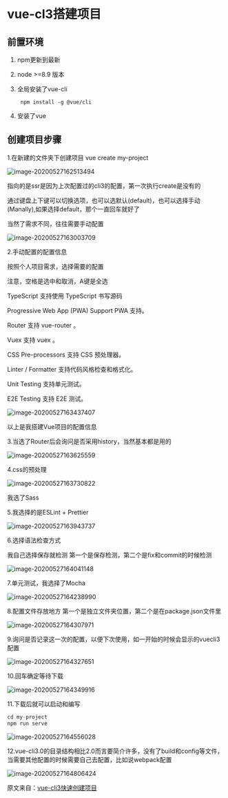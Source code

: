 # vue-cl3搭建项目

## 前置环境

1. npm更新到最新

2. node >=8.9 版本

3. 全局安装了vue-cli

   ```nginx
    npm install -g @vue/cli
   ```

4. 安装了vue



## 创建项目步骤

1.在新建的文件夹下创建项目 vue create my-project

![image-20200527162513494](C:\Users\kx\AppData\Roaming\Typora\typora-user-images\image-20200527162513494.png)

指向的是ssr是因为上次配置过的cli3的配置，第一次执行create是没有的

通过键盘上下键可以切换选项，也可以选默认(default)，也可以选择手动(Manally),如果选择default，那个一直回车就好了

当然了需求不同，往往需要手动配置

![image-20200527163003709](C:\Users\kx\AppData\Roaming\Typora\typora-user-images\image-20200527163003709.png)



2.手动配置的配置信息

按照个人项目需求，选择需要的配置

注意，空格是选中和取消，A键是全选

TypeScript 支持使用 TypeScript 书写源码

 Progressive Web App (PWA) Support PWA 支持。

 Router 支持 vue-router 。

Vuex 支持 vuex 。

CSS Pre-processors 支持 CSS 预处理器。

 Linter / Formatter 支持代码风格检查和格式化。

 Unit Testing 支持单元测试。

 E2E Testing 支持 E2E 测试。

![image-20200527163437407](C:\Users\kx\AppData\Roaming\Typora\typora-user-images\image-20200527163437407.png)

以上是我搭建Vue项目的配置信息



3.当选了Router后会询问是否采用history，当然基本都是用的

![image-20200527163625559](C:\Users\kx\AppData\Roaming\Typora\typora-user-images\image-20200527163625559.png)



4.css的预处理

![image-20200527163730822](C:\Users\kx\AppData\Roaming\Typora\typora-user-images\image-20200527163730822.png)

我选了Sass



5.我选择的是ESLint + Prettier

![image-20200527163943737](C:\Users\kx\AppData\Roaming\Typora\typora-user-images\image-20200527163943737.png)



6.选择语法检查方式

我自己选择保存就检测
第一个是保存检测，第二个是fix和commit的时候检测

![image-20200527164041148](C:\Users\kx\AppData\Roaming\Typora\typora-user-images\image-20200527164041148.png)



7.单元测试，我选择了Mocha

![image-20200527164238990](C:\Users\kx\AppData\Roaming\Typora\typora-user-images\image-20200527164238990.png)



8.配置文件存放地方
第一个是独立文件夹位置，第二个是在package.json文件里

![image-20200527164307971](C:\Users\kx\AppData\Roaming\Typora\typora-user-images\image-20200527164307971.png)

9.询问是否记录这一次的配置，以便下次使用，如一开始的时候会显示的vuecli3配置

![image-20200527164327651](C:\Users\kx\AppData\Roaming\Typora\typora-user-images\image-20200527164327651.png)

10.回车确定等待下载

![image-20200527164349916](C:\Users\kx\AppData\Roaming\Typora\typora-user-images\image-20200527164349916.png)



11.下载后就可以启动和编写

```javascript
cd my-project
npm run serve
```

![image-20200527164556028](C:\Users\kx\AppData\Roaming\Typora\typora-user-images\image-20200527164556028.png)



12.vue-cli3.0的目录结构相比2.0而言要简介许多，没有了build和config等文件，当需要其他配置的时候需要自己去配置，比如说webpack配置

![image-20200527164806424](C:\Users\kx\AppData\Roaming\Typora\typora-user-images\image-20200527164806424.png)



原文来自：[vue-cli3快速创建项目](https://www.jianshu.com/p/5e13bc2eb97c)